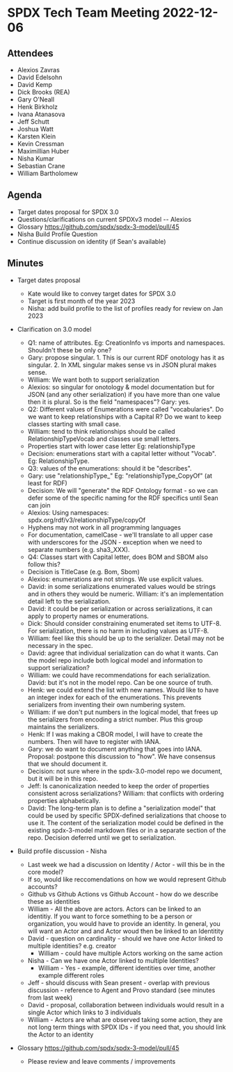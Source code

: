 # SPDX Tech Team Meeting 2022-12-06
## Attendees
* Alexios Zavras
* David Edelsohn
* David Kemp
* Dick Brooks (REA)
* Gary O'Neall
* Henk Birkholz
* Ivana Atanasova
* Jeff Schutt
* Joshua Watt
* Karsten Klein
* Kevin Cressman
* Maximillian Huber 
* Nisha Kumar
* Sebastian Crane
* William Bartholomew


## Agenda
* Target dates proposal for SPDX 3.0
* Questions/clarifications on current SPDXv3 model -- Alexios
* Glossary https://github.com/spdx/spdx-3-model/pull/45
* Nisha Build Profile Question
* Continue discussion on identity (if Sean's available)

## Minutes
* Target dates proposal
  * Kate would like to convey target dates for SPDX 3.0
  * Target is first month of the year 2023
  * Nisha: add build profile to the list of profiles ready for review on Jan 2023
* Clarification on 3.0 model
  * Q1: name of attributes. Eg: CreationInfo vs imports and namespaces. Shouldn't these be only one?
  * Gary: propose singular. 1. This is our current RDF onotology has it as singular. 2. In XML singular makes sense vs in JSON plural makes sense.
  * William: We want both to support serialization
  * Alexios: so singular for onotology & model documentation but for JSON (and any other serialization) if you have more than one value then it is plural. So is the field "namespaces"? Gary: yes.
  * Q2: Different values of Enumerations were called "vocabularies". Do we want to keep relationships with a Capital R? Do we want to keep classes starting with small case.
  * William: tend to think relationships should be called RelationshipTypeVocab and classes use small letters.
  * Properties start with lower case letter Eg: relationshipType
  * Decision: enumerations start with a capital letter without "Vocab". Eg: RelationshipType.
  * Q3: values of the enumerations: should it be "describes".
  * Gary: use "relationshipType_<relationship>" Eg: "relationshipType_CopyOf"  (at least for RDF)
  * Decision: We will "generate" the RDF Ontology format - so we can defer some of the specific naming for the RDF specifics until Sean can join
  * Alexios: Using namespaces: spdx.org/rdf/v3/relationshipType/copyOf
  * Hyphens may not work in all programming languages
  * For documentation, camelCase - we'll translate to all upper case with underscores for the JSON - exception when we need to separate numbers (e.g. sha3_XXX).
  * Q4: Classes start with Capital letter, does BOM and SBOM also follow this?
  * Decision is TitleCase (e.g. Bom, Sbom)
  * Alexios: enumerations are not strings. We use explicit values.
  * David: in some serializations enumerated values would be strings and in others they would be numeric. William: it's an implementation detail left to the serialization.
  * David: it could be per serialization or across serializations, it can apply to property names or enumerations.
  * Dick: Should consider constraining enumerated set items to UTF-8. For serialization, there is no harm in including values as UTF-8.
  * William: feel like this should be up to the serializer. Detail may not be necessary in the spec.
  * David: agree that individual serialization can do what it wants. Can the model repo include both logical model and information to support serialization?
  * William: we could have recommendations for each serialization. David: but it's not in the model repo. Can be one source of truth.
  * Henk: we could extend the list with new names. Would like to have an integer index for each of the enumerations. This prevents serializers from inventing their own numbering system.
  * William: if we don't put numbers in the logical model, that frees up the serializers from encoding a strict number. Plus this group maintains the serializers.
  * Henk: If I was making a CBOR model, I will have to create the numbers. Then will have to register with IANA.
  * Gary: we do want to document anything that goes into IANA. Proposal: postpone this discussion to "how". We have consensus that we should document it.
  * Decision: not sure where in the spdx-3.0-model repo we document, but it will be in this repo.
  * Jeff: Is canonicalization needed to keep the order of properties consistent across serializations? William: that conflicts with ordering properties alphabetically.
  * David: The long-term plan is to define a "serialization model" that could be used by specific SPDX-defined serializations that choose to use it. The content of the serialization model could be defined in the existing spdx-3-model markdown files or in a separate section of the repo.  Decision deferred until we get to serialization.
* Build profile discussion - Nisha
  * Last week we had a discussion on Identity / Actor - will this be in the core model?
  * If so, would like reccomendations on how we would represent Github accounts?
  * Github vs Github Actions vs Github Account - how do we describe these as identities
  * William - All the above are actors.  Actors can be linked to an identitiy.  If you want to force something to be a person or organization, you would have to provide an identity.  In general, you will want an Actor and and Actor woud then be linked to an Identitity
  * David - question on cardinality - should we have one Actor linked to multiple identities?  e.g. creator
    * William - could have multiple Actors working on the same action
  * Nisha - Can we have one Actor linked to multiple Identities?
    * William - Yes - example, different identities over time, another example different roles
  * Jeff - should discuss with Sean present - overlap with previous discussion - reference to Agent and Provo standard (see minutes from last week)
  * David - proposal, collaboration between individuals would result in a single Actor which links to 3 individuals
  * William - Actors are what are observed taking some action, they are not long term things with SPDX IDs - if you need that, you should link the Actor to an identity
  

* Glossary https://github.com/spdx/spdx-3-model/pull/45
  * Please review and leave comments / improvements
